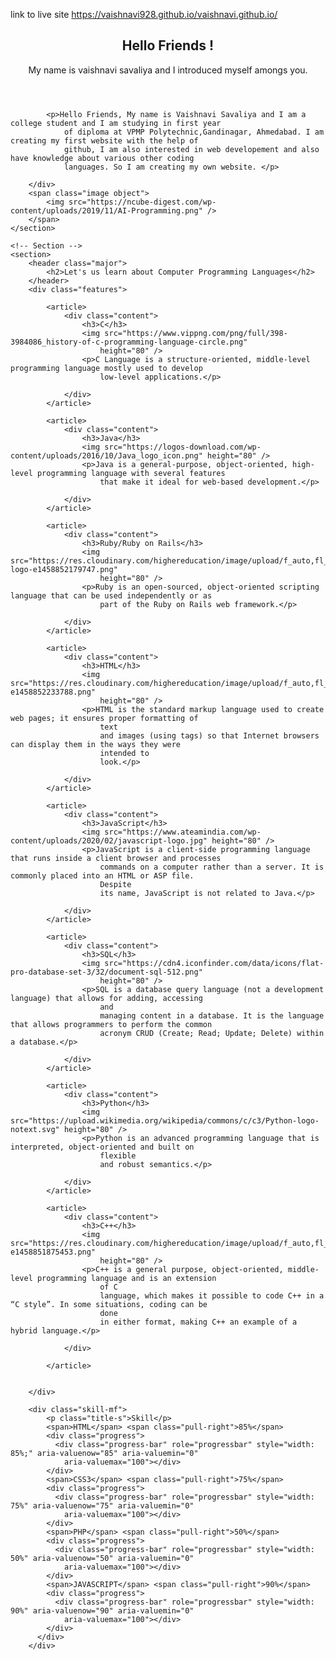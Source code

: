 link to live site https://vaishnavi928.github.io/vaishnavi.github.io/
<html>

<head>
	<title>Sample Website</title>
	<!-- Banner -->
	<section id="banner">
		<div class="content">
			<header>
				<h1>Hello Friends !</h1>
				<p>My name is vaishnavi savaliya and I introduced myself amongs you.</p>
				</header>

			<p>Hello Friends, My name is Vaishnavi Savaliya and I am a college student and I am studying in first year
				of diploma at VPMP Polytechnic,Gandinagar, Ahmedabad. I am creating my first website with the help of
				github, I am also interested in web developement and also have knowledge about various other coding
				languages. So I am creating my own website. </p>

		</div>
		<span class="image object">
			<img src="https://ncube-digest.com/wp-content/uploads/2019/11/AI-Programming.png" />
		</span>
	</section>

	<!-- Section -->
	<section>
		<header class="major">
			<h2>Let's us learn about Computer Programming Languages</h2>
		</header>
		<div class="features">

			<article>
				<div class="content">
					<h3>C</h3>
					<img src="https://www.vippng.com/png/full/398-3984086_history-of-c-programming-language-circle.png"
						height="80" />
					<p>C Language is a structure-oriented, middle-level programming language mostly used to develop
						low-level applications.</p>

				</div>
			</article>

			<article>
				<div class="content">
					<h3>Java</h3>
					<img src="https://logos-download.com/wp-content/uploads/2016/10/Java_logo_icon.png" height="80" />
					<p>Java is a general-purpose, object-oriented, high-level programming language with several features
						that make it ideal for web-based development.</p>

				</div>
			</article>

			<article>
				<div class="content">
					<h3>Ruby/Ruby on Rails</h3>
					<img src="https://res.cloudinary.com/highereducation/image/upload/f_auto,fl_lossy,q_auto:eco/v1/ComputerScience.org/2015/10/ruby-logo-e1458852179747.png"
						height="80" />
					<p>Ruby is an open-sourced, object-oriented scripting language that can be used independently or as
						part of the Ruby on Rails web framework.</p>

				</div>
			</article>

			<article>
				<div class="content">
					<h3>HTML</h3>
					<img src="https://res.cloudinary.com/highereducation/image/upload/f_auto,fl_lossy,q_auto:eco/v1/ComputerScience.org/2015/10/HTML5_logo-e1458852233788.png"
						height="80" />
					<p>HTML is the standard markup language used to create web pages; it ensures proper formatting of
						text
						and images (using tags) so that Internet browsers can display them in the ways they were
						intended to
						look.</p>

				</div>
			</article>

			<article>
				<div class="content">
					<h3>JavaScript</h3>
					<img src="https://www.ateamindia.com/wp-content/uploads/2020/02/javascript-logo.jpg" height="80" />
					<p>JavaScript is a client-side programming language that runs inside a client browser and processes
						commands on a computer rather than a server. It is commonly placed into an HTML or ASP file.
						Despite
						its name, JavaScript is not related to Java.</p>

				</div>
			</article>

			<article>
				<div class="content">
					<h3>SQL</h3>
					<img src="https://cdn4.iconfinder.com/data/icons/flat-pro-database-set-3/32/document-sql-512.png"
						height="80" />
					<p>SQL is a database query language (not a development language) that allows for adding, accessing
						and
						managing content in a database. It is the language that allows programmers to perform the common
						acronym CRUD (Create; Read; Update; Delete) within a database.</p>

				</div>
			</article>

			<article>
				<div class="content">
					<h3>Python</h3>
					<img src="https://upload.wikimedia.org/wikipedia/commons/c/c3/Python-logo-notext.svg" height="80" />
					<p>Python is an advanced programming language that is interpreted, object-oriented and built on
						flexible
						and robust semantics.</p>

				</div>
			</article>

			<article>
				<div class="content">
					<h3>C++</h3>
					<img src="https://res.cloudinary.com/highereducation/image/upload/f_auto,fl_lossy,q_auto:eco/v1/ComputerScience.org/2015/10/cplusplus-e1458851875453.png"
						height="80" />
					<p>C++ is a general purpose, object-oriented, middle-level programming language and is an extension
						of C
						language, which makes it possible to code C++ in a “C style”. In some situations, coding can be
						done
						in either format, making C++ an example of a hybrid language.</p>

				</div>

			</article>


		</div>
		
		<div class="skill-mf">
			<p class="title-s">Skill</p>
			<span>HTML</span> <span class="pull-right">85%</span>
			<div class="progress">
			  <div class="progress-bar" role="progressbar" style="width: 85%;" aria-valuenow="85" aria-valuemin="0"
				aria-valuemax="100"></div>
			</div>
			<span>CSS3</span> <span class="pull-right">75%</span>
			<div class="progress">
			  <div class="progress-bar" role="progressbar" style="width: 75%" aria-valuenow="75" aria-valuemin="0"
				aria-valuemax="100"></div>
			</div>
			<span>PHP</span> <span class="pull-right">50%</span>
			<div class="progress">
			  <div class="progress-bar" role="progressbar" style="width: 50%" aria-valuenow="50" aria-valuemin="0"
				aria-valuemax="100"></div>
			</div>
			<span>JAVASCRIPT</span> <span class="pull-right">90%</span>
			<div class="progress">
			  <div class="progress-bar" role="progressbar" style="width: 90%" aria-valuenow="90" aria-valuemin="0"
				aria-valuemax="100"></div>
			</div>
		  </div>
		</div>

</head>

</html>
